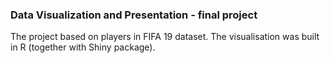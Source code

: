 ### Data Visualization and Presentation - final project

The project based on players in FIFA 19 dataset. The visualisation was built in R (together with Shiny package).
